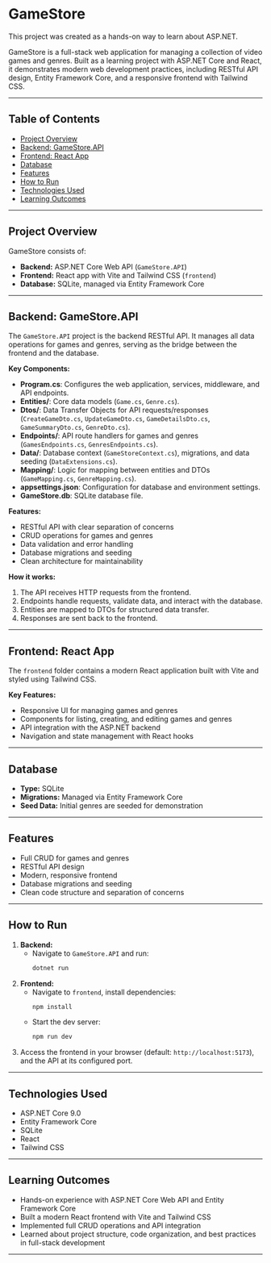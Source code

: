 # GameStore

This project was created as a hands-on way to learn about ASP.NET.

GameStore is a full-stack web application for managing a collection of video games and genres. Built as a learning project with ASP.NET Core and React, it demonstrates modern web development practices, including RESTful API design, Entity Framework Core, and a responsive frontend with Tailwind CSS.

---

## Table of Contents

- [Project Overview](#project-overview)
- [Backend: GameStore.API](#backend-gamestoreapi)
- [Frontend: React App](#frontend-react-app)
- [Database](#database)
- [Features](#features)
- [How to Run](#how-to-run)
- [Technologies Used](#technologies-used)
- [Learning Outcomes](#learning-outcomes)

---

## Project Overview

GameStore consists of:

- **Backend:** ASP.NET Core Web API (`GameStore.API`)
- **Frontend:** React app with Vite and Tailwind CSS (`frontend`)
- **Database:** SQLite, managed via Entity Framework Core

---

## Backend: GameStore.API

The `GameStore.API` project is the backend RESTful API. It manages all data operations for games and genres, serving as the bridge between the frontend and the database.

**Key Components:**

- **Program.cs**: Configures the web application, services, middleware, and API endpoints.
- **Entities/**: Core data models (`Game.cs`, `Genre.cs`).
- **Dtos/**: Data Transfer Objects for API requests/responses (`CreateGameDto.cs`, `UpdateGameDto.cs`, `GameDetailsDto.cs`, `GameSummaryDto.cs`, `GenreDto.cs`).
- **Endpoints/**: API route handlers for games and genres (`GamesEndpoints.cs`, `GenresEndpoints.cs`).
- **Data/**: Database context (`GameStoreContext.cs`), migrations, and data seeding (`DataExtensions.cs`).
- **Mapping/**: Logic for mapping between entities and DTOs (`GameMapping.cs`, `GenreMapping.cs`).
- **appsettings.json**: Configuration for database and environment settings.
- **GameStore.db**: SQLite database file.

**Features:**

- RESTful API with clear separation of concerns
- CRUD operations for games and genres
- Data validation and error handling
- Database migrations and seeding
- Clean architecture for maintainability

**How it works:**

1. The API receives HTTP requests from the frontend.
2. Endpoints handle requests, validate data, and interact with the database.
3. Entities are mapped to DTOs for structured data transfer.
4. Responses are sent back to the frontend.

---

## Frontend: React App

The `frontend` folder contains a modern React application built with Vite and styled using Tailwind CSS.

**Key Features:**

- Responsive UI for managing games and genres
- Components for listing, creating, and editing games and genres
- API integration with the ASP.NET backend
- Navigation and state management with React hooks

---

## Database

- **Type:** SQLite
- **Migrations:** Managed via Entity Framework Core
- **Seed Data:** Initial genres are seeded for demonstration

---

## Features

- Full CRUD for games and genres
- RESTful API design
- Modern, responsive frontend
- Database migrations and seeding
- Clean code structure and separation of concerns

---

## How to Run

1. **Backend:**
   - Navigate to `GameStore.API` and run:
     ```sh
     dotnet run
     ```
2. **Frontend:**
   - Navigate to `frontend`, install dependencies:
     ```sh
     npm install
     ```
   - Start the dev server:
     ```sh
     npm run dev
     ```
3. Access the frontend in your browser (default: `http://localhost:5173`), and the API at its configured port.

---

## Technologies Used

- ASP.NET Core 9.0
- Entity Framework Core
- SQLite
- React
- Tailwind CSS

---

## Learning Outcomes

- Hands-on experience with ASP.NET Core Web API and Entity Framework Core
- Built a modern React frontend with Vite and Tailwind CSS
- Implemented full CRUD operations and API integration
- Learned about project structure, code organization, and best practices in full-stack development

---
